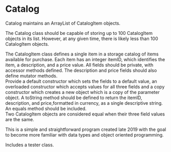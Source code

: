 # Catalog
Catalog maintains an ArrayList of CatalogItem objects.

The Catalog class should be capable of storing up 
to 100 CatalogItem objects in its list.   However, at any 
given time, there is likely less than 100 CatalogItem objects.  

   The CatalogItem class defines a single item in a storage catalog
   of items available for purchase.  Each item has an integer itemID, 
   which identifies the item, a description, and a price value.  All 
   fields should be private, with accessor methods defined.  The 
   description and price fields should also define mutator methods.  
   Provide a default constructor which sets the fields to a default 
   value, an overloaded constructor which accepts values for all three 
   fields and a copy constructor which creates a new object which is a 
   copy of the parameter object.  A toString method should be defined 
   to return the itemID, description, and price,formatted in currency, 
   as a single descriptive string.  An equals method should be included.  
   Two CatalogItem objects are considered equal when their three field 
   values are the same.
   
This is a simple and straightforward program created late 2019 with the goal to 
become more familiar with data types and object oriented programming. 

Includes a tester class. 
